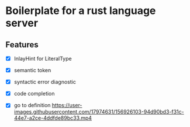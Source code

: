# Boilerplate for a rust language server 
## Features
- [x] InlayHint for LiteralType
- [x] semantic token
- [x] syntactic error diagnostic
- [x] code completion


- [x] go to definition
https://user-images.githubusercontent.com/17974631/156926103-94d90bd3-f31c-44e7-a2ce-4ddfde89bc33.mp4
